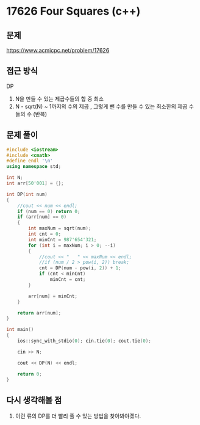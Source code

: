 # 17626 Four Squares (c++)

## 문제
https://www.acmicpc.net/problem/17626

## 접근 방식
DP
1. N을 만들 수 있는 제곱수들의 합 중 최소
2. N - sqrt(N) ~ 1까지의 수의 제곱 , 그렇게 뺀 수를 만들 수 있는 최소한의 제곱 수들의 수 (반복)

## 문제 풀이
```c++
#include <iostream>
#include <cmath>
#define endl '\n'
using namespace std;

int N;
int arr[50'001] = {};

int DP(int num)
{
    //cout << num << endl;
    if (num == 0) return 0;
    if (arr[num] == 0)
    {
        int maxNum = sqrt(num);
        int cnt = 0;
        int minCnt = 987'654'321;
        for (int i = maxNum; i > 0; --i)
        {
            //cout << "   " << maxNum << endl;
            //if (num / 2 > pow(i, 2)) break;
            cnt = DP(num - pow(i, 2)) + 1;
            if (cnt < minCnt)
                minCnt = cnt;
        }

        arr[num] = minCnt;
    }

    return arr[num];
}

int main()
{
    ios::sync_with_stdio(0); cin.tie(0); cout.tie(0);

    cin >> N;

    cout << DP(N) << endl;

    return 0;
}
```

## 다시 생각해볼 점
1. 이런 류의 DP를 더 빨리 풀 수 있는 방법을 찾아봐야겠다.
